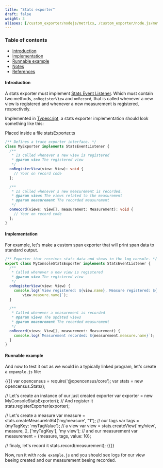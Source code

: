 ```yaml
---
title: "Stats exporter"
draft: false
weight: 3
aliases: [/custom_exporter/nodejs/metrics, /custom_exporter/node.js/metrics, /guides/exporters/custom-exporter/nodejs/metrics, /guides/exporters/custom-exporter/node.js/metrics]
---
```


### Table of contents
- [Introduction](#introduction)
- [Implementation](#implementation)
- [Runnable example](#runnable-example)
- [Notes](#notes)
- [References](#references)

#### Introduction
A stats exporter must implement [Stats Event Listener](https://github.com/census-instrumentation/opencensus-node/blob/master/packages/opencensus-core/src/exporters/types.ts#L34). Which must contain two methods, `onRegisterView` and `onRecord`, that is called whenever a new view is registered and whenever a new measurement is registered, respectively.

Implemented in [Typescript](https://www.typescriptlang.org/), a stats exporter implementation should look something like this:

Placed inside a file statsExporter.ts

```typescript
/** Defines a trace exporter interface. */
class MyExporter implements StatsEventListener {
  /**
   * Is called whenever a new view is registered
   * @param view The registered view
   */
  onRegisterView(view: View): void {
    // Your on record code
  };

  /**
   * Is called whenever a new measurement is recorded.
   * @param views The views related to the measurement
   * @param measurement The recorded measurement
   */
  onRecord(views: View[], measurement: Measurement): void {
    // Your on record code
  };
}
```

#### Implementation

For example, let's make a custom span exporter that will print span data to standard output.

```typescript
/** Exporter that receives stats data and shows in the log console. */
export class MyConsoleStatsExporter implements StatsEventListener {
  /**
   * Called whenever a new view is registered
   * @param view The registered view
   */
  onRegisterView(view: View) {
    console.log(`View registered: ${view.name}, Measure registered: ${
        view.measure.name}`);
  }

  /**
   * Called whenever a measurement is recorded
   * @param views The updated views
   * @param measurement The recorded measurement
   */
  onRecord(views: View[], measurement: Measurement) {
    console.log(`Measurement recorded: ${measurement.measure.name}`);
  }
}
```

#### Runnable example

And now to test it out as we would in a typically linked program, let's create a `expample.js` file:

{{<highlight javascript>}}
var opencensus = require('@opencensus/core');
var stats = new opencensus.Stats();

// Let's create an instance of our just created exporter
var exporter = new MyConsoleStatsExporter();
// And register it
stats.registerExporter(exporter);

// Let's create a measure
var measure = stats.createMeasureInt64('my/measure', "1");
// our tags
var tags = {myTagKey: 'myTagValue'};
// a view
var view = stats.createView('my/view', measure, 2, ['myTagKey'], 'my view');
// and our measurement
var measurement = {measure, tags, value: 10};

// finaly, let's record it
stats.record(measurement);
{{</highlight>}}

Now, run it with `node example.js` and you should see logs for our view beeing created and our measurement beeing recorded.
